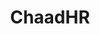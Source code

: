 ---
facebook: https://facebook.com/chaadhr
instagram: https://instagram.com/chaadhr
linkedin: https://linkedin.com/company/chaad
logohandle: chaadhr
sort: chaadhr
title: ChaadHR
twitter: https://x.com/ChaadHR
website: https://www.chaadhr.com/
---